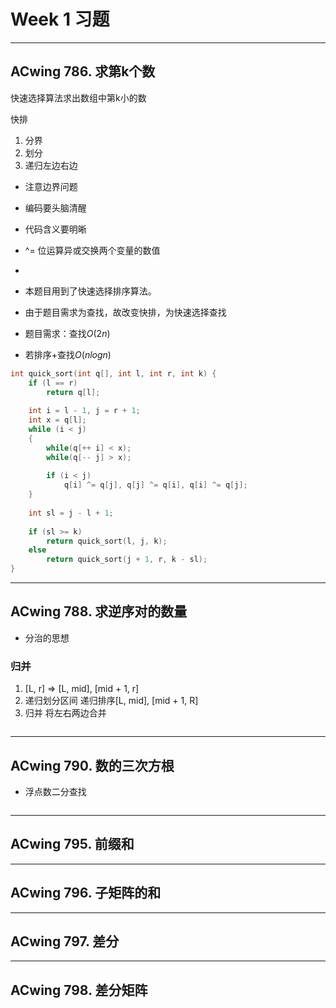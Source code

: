# Week 1 习题
---
## ACwing 786. 求第k个数

快速选择算法求出数组中第k小的数

快排

1. 分界
2. 划分 
3. 递归左边右边

* 注意边界问题
* 编码要头脑清醒
* 代码含义要明晰
* ^= 位运算异或交换两个变量的数值
* 
* 本题目用到了快速选择排序算法。
* 由于题目需求为查找，故改变快排，为快速选择查找

* 题目需求：查找$O(2n)$
* 若排序+查找$O(nlogn)$
```C++
int quick_sort(int q[], int l, int r, int k) {
    if (l == r)
        return q[l];
    
    int i = l - 1, j = r + 1;
    int x = q[l];
    while (i < j)
    {
        while(q[++ i] < x);
        while(q[-- j] > x);
        
        if (i < j)
            q[i] ^= q[j], q[j] ^= q[i], q[i] ^= q[j];
    }
    
    int sl = j - l + 1;
    
    if (sl >= k)
        return quick_sort(l, j, k);
    else
        return quick_sort(j + 1, r, k - sl);
}
```

---
## ACwing 788. 求逆序对的数量

* 分治的思想
### 归并
1. [L, r] => [L, mid], [mid + 1, r]
2. 递归划分区间 递归排序[L, mid], [mid + 1, R]
3. 归并 将左右两边合并
```C++

```

---
## ACwing 790. 数的三次方根
* 浮点数二分查找

```C++

```
---
## ACwing 795. 前缀和

---
## ACwing 796. 子矩阵的和

---
## ACwing 797. 差分

---
## ACwing 798. 差分矩阵

